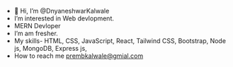 - 👋 Hi, I’m @DnyaneshwarKalwale
- I’m interested in Web devlopment.
- MERN Devloper
- I’m am fresher.
- My skills- HTML, CSS, JavaScript, React, Tailwind CSS, Bootstrap, Node js, MongoDB, Express js,
- How to reach me prembkalwale@gmial.com

<!---
DnyaneshwarKalwale/DnyaneshwarKalwale is a ✨ special ✨ repository because its `README.md` (this file) appears on your GitHub profile.
You can click the Preview link to take a look at your changes.
--->
